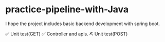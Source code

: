 # practice-pipeline-with-Java
I hope the project includes basic backend development with spring boot.

✅ Unit test(GET)
✅ Controller and apis.
⛏ Unit test(POST)

